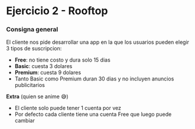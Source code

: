# Ejercicio 2 - Rooftop 
### Consigna general


El cliente nos pide desarrollar una app en la que los usuarios pueden elegir 3 tipos de suscripcion:

- **Free**: no tiene costo y dura solo 15 dias
- **Basic**: cuesta 3 dolares
- **Premium**: cuesta 9 dolares
- Tanto Basic como Premium duran 30 dias y no incluyen anuncios publicitarios

**Extra** (quien se anime 😅)
- El cliente solo puede tener 1 cuenta por vez
- Por defecto cada cliente tiene una cuenta Free que luego puede cambiar